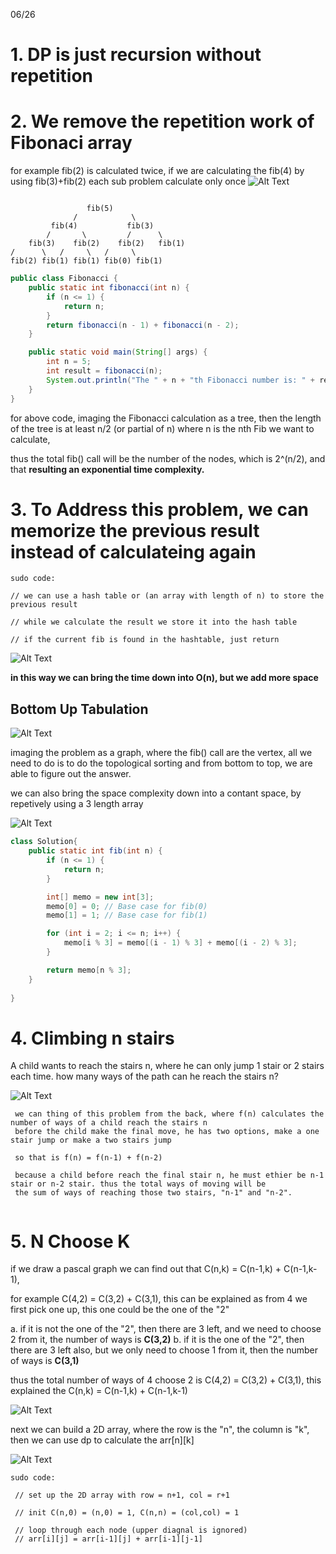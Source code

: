 
06/26

# 1. DP is just recursion without repetition

# 2. We remove the repetition work of Fibonaci array

for example fib(2) is calculated twice, if we are calculating the fib(4) by using fib(3)+fib(2)
each sub problem calculate only once
![Alt Text](img/img.png)

```text

                 fib(5)
              /            \
         fib(4)           fib(3)
        /       \         /      \
    fib(3)    fib(2)    fib(2)   fib(1)
/      \   /     \   /     \
fib(2) fib(1) fib(1) fib(0) fib(1)

```

```java
public class Fibonacci {
    public static int fibonacci(int n) {
        if (n <= 1) {
            return n;
        }
        return fibonacci(n - 1) + fibonacci(n - 2);
    }

    public static void main(String[] args) {
        int n = 5;
        int result = fibonacci(n);
        System.out.println("The " + n + "th Fibonacci number is: " + result);
    }
}
```


for above code, imaging the Fibonacci calculation as a tree, then the length of the tree is at least n/2 (or partial of n)
where n is the nth Fib we want to calculate,

thus the total fib() call will be the number of the nodes, which is 2^(n/2), and that **resulting an exponential time complexity.**


# 3. To Address this problem, we can memorize the previous result instead of calculateing again

```text
sudo code:

// we can use a hash table or (an array with length of n) to store the previous result

// while we calculate the result we store it into the hash table

// if the current fib is found in the hashtable, just return

```


![Alt Text](img/img_1.png)

**in this way we can bring the time down into O(n), but we add more space**


## Bottom Up Tabulation

![Alt Text](img/img_2.png)

imaging the problem as a graph, where the fib() call are the vertex, all we need to do is to do the topological sorting
and from bottom to top, we are able to figure out the answer.

we can also bring the space complexity down into a contant space, by repetively using a 3 length array

![Alt Text](img/img_3.png)

```java
class Solution{
    public static int fib(int n) {
        if (n <= 1) {
            return n;
        }

        int[] memo = new int[3];
        memo[0] = 0; // Base case for fib(0)
        memo[1] = 1; // Base case for fib(1)

        for (int i = 2; i <= n; i++) {
            memo[i % 3] = memo[(i - 1) % 3] + memo[(i - 2) % 3];
        }

        return memo[n % 3];
    }
    
}
```


# 4. Climbing n stairs

A child wants to reach the stairs n, where he can only jump 1 stair or 2 stairs each time. how many ways of the path can he reach the stairs n?

![Alt Text](img/img_4.png)

```text
 we can thing of this problem from the back, where f(n) calculates the number of ways of a child reach the stairs n
 before the child make the final move, he has two options, make a one stair jump or make a two stairs jump
 
 so that is f(n) = f(n-1) + f(n-2)
 
 because a child before reach the final stair n, he must ethier be n-1 stair or n-2 stair. thus the total ways of moving will be 
 the sum of ways of reaching those two stairs, "n-1" and "n-2".
 
```

# 5. N Choose K 

if we draw a pascal graph we can find out that C(n,k) = C(n-1,k) + C(n-1,k-1), 

for example C(4,2) = C(3,2) + C(3,1), this can be explained as from 4 we first pick one up, this one could be the one of the "2"

a. if it is not the one of the "2", then there are 3 left, and we need to choose 2 from it, the number of ways is **C(3,2)**
b. if it is the one of the "2", then there are 3 left also, but we only need to choose 1 from it, then the number of ways is **C(3,1)**

thus the total number of ways of 4 choose 2 is C(4,2) = C(3,2) + C(3,1), this explained the C(n,k) = C(n-1,k) + C(n-1,k-1)


![Alt Text](img/img_5.png)

next we can build a 2D array, where the row is the "n", the column is "k", then we can use dp to calculate the arr[n][k]



![Alt Text](img/img_6.png)

```text
sudo code:

 // set up the 2D array with row = n+1, col = r+1
 
 // init C(n,0) = (n,0) = 1, C(n,n) = (col,col) = 1
 
 // loop through each node (upper diagnal is ignored)
 // arr[i][j] = arr[i-1][j] + arr[i-1][j-1]
```